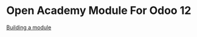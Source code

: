 # Open Academy Module For Odoo 12
[Building a module](https://www.odoo.com/documentation/12.0/howtos/backend.html)